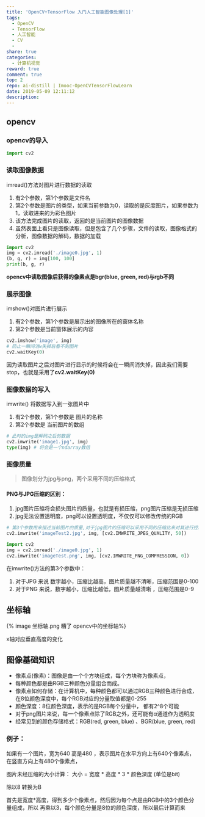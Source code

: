 ```yaml
---
title: 'OpenCV+TensorFlow 入门人工智能图像处理[1]'
tags:
  - OpenCV
  - TensorFlow
  - 人工智能
  - CV
  - 
share: true
categories:
  - 计算机视觉
reward: true
comment: true
top: 2
repo: ai-distill | Imooc-OpenCVTensorFlowLearn
date: 2019-05-09 12:11:12
description:
---
```




## opencv

### opencv的导入

```python
import cv2
```



### 读取图像数据

imread()方法对图片进行数据的读取

1. 有2个参数，第1个参数是文件名
2. 第2个参数是图片的类型，如果当前参数为0，读取的是灰度图片，如果参数为1，读取进来的为彩色图片
3. 该方法完成图片的读取，返回的是当前图片的图像数据
4. 虽然表面上看只是图像读取，但是包含了几个步骤，文件的读取，图像格式的分析，图像数据的解码，数据的加载

<!--more-->

```python
import cv2
img = cv2.imread('./image0.jpg', 1)
(b, g, r) = img[100, 100]
print(b, g, r)
```

**opencv中读取图像后获得的像素点是bgr(blue, green, red)与rgb不同**



### 展示图像

imshow()对图片进行展示

1. 有2个参数，第1个参数是展示出的图像所在的窗体名称
2. 第2个参数是当前窗体展示的内容



```python
cv2.imshow('image', img)
# 防止一瞬间消w失掉后看不到图片
cv2.waitKey(0)
```



因为读取图片之后对图片进行显示的时候将会在一瞬间消失掉，因此我们需要stop，也就是采用了**cv2.waitKey(0)**



### 图像数据的写入

imwrite() 将数据写入到一张图片中

1. 有2个参数，第1个参数是 图片的名称
2. 第2个参数是 当前图片的数组

```python
# 此时的img是解码之后的数据
cv2.imwrite('image1.jpg', img)
type(img) # 将会是一个ndarray数组
```



### 图像质量

> 图像划分为jpg与png，两个采用不同的压缩格式



#### PNG与JPG压缩的区别：

1. jpg图片压缩将会损失图片的质量，也就是有损压缩，png图片压缩是无损压缩
2. jpg无法设置透明度，png可以设置透明度，不仅仅可以修改传统的RGB

```python
# 第3个参数用来描述当前图片的质量,对于jpg图片的压缩可以采用不同的压缩比来对其进行控制，范围是0-100
cv2.imwrite('imageTest2.jpg', img, [cv2.IMWRITE_JPEG_QUALITY, 50]) 

import cv2
img = cv2.imread('./image0.jpg', 1)
cv2.imwrite('imageTest.png', img, [cv2.IMWRITE_PNG_COMPRESSION, 0])
```



在imwrite()方法的第3个参数中：

1. 对于JPG 来说 数字越小，压缩比越高，图片质量越不清晰，压缩范围是0-100
2. 对于PNG 来说，数字越小，压缩比越低，图片质量越清晰 ，压缩范围是0-9 



## 坐标轴

{% image 坐标轴.png 糟了 opencv中的坐标轴%}   

x轴对应垂直高度的变化



## 图像基础知识

- 像素点(像素)：图像是由一个个方块组成，每个方块称为像素点，
- 每种颜色都是由RGB三种颜色分量组合而成。
- 像素点如何存储：在计算机中，每种颜色都可以通过RGB三种颜色进行合成，在8位颜色深度中，每个RGB对应的分量取值都是0-255
- 颜色深度：8位颜色深度，表示的是RGB每个分量中， 都有2^8个可能
- 对于png图片来说，每一个像素点除了RGB之外，还可能有α通道作为透明度
- 经常见到的颜色存储格式：RGB(red, green, blue) 、BGR(blue, green, red)



### 例子：

如果有一个图片，宽为640 高是480 ，表示图片在水平方向上有640个像素点，在竖直方向上有480个像素点，

图片未经压缩的大小计算： 大小 = 宽度 * 高度 * 3 * 颜色深度 (单位是bit)

除以8 转换为B 

首先是宽度*高度，得到多少个像素点，然后因为每个点是由RGB中的3个颜色分量组成，所以 再乘以3，每个颜色分量是8位的颜色深度，所以最后计算而来

<!-- more -->